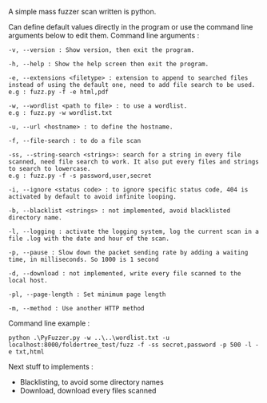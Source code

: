 A simple mass fuzzer scan written is python.

Can define default values directly in the program or use the command line arguments below to edit them.
Command line arguments :
```
-v, --version : Show version, then exit the program.

-h, --help : Show the help screen then exit the program.

-e, --extensions <filetype> : extension to append to searched files instead of using the default one, need to add file search to be used.
e.g : fuzz.py -f -e html,pdf

-w, --wordlist <path to file> : to use a wordlist.
e.g : fuzz.py -w wordlist.txt

-u, --url <hostname> : to define the hostname.

-f, --file-search : to do a file scan

-ss, --string-search <strings>: search for a string in every file scanned, need file search to work. It also put every files and strings to search to lowercase.
e.g : fuzz.py -f -s password,user,secret

-i, --ignore <status code> : to ignore specific status code, 404 is activated by default to avoid infinite looping.

-b, --blacklist <strings> : not implemented, avoid blacklisted directory name.

-l, --logging : activate the logging system, log the current scan in a file .log with the date and hour of the scan.

-p, --pause : Slow down the packet sending rate by adding a waiting time, in milliseconds. So 1000 is 1 second

-d, --download : not implemented, write every file scanned to the local host.

-pl, --page-length : Set minimum page length

-m, --method : Use another HTTP method

```

Command line example : 

```
python .\PyFuzzer.py -w ..\..\wordlist.txt -u localhost:8000/foldertree_test/fuzz -f -ss secret,password -p 500 -l -e txt,html
```

Next stuff to implements :

- Blacklisting, to avoid some directory names
- Download, download every files scanned

